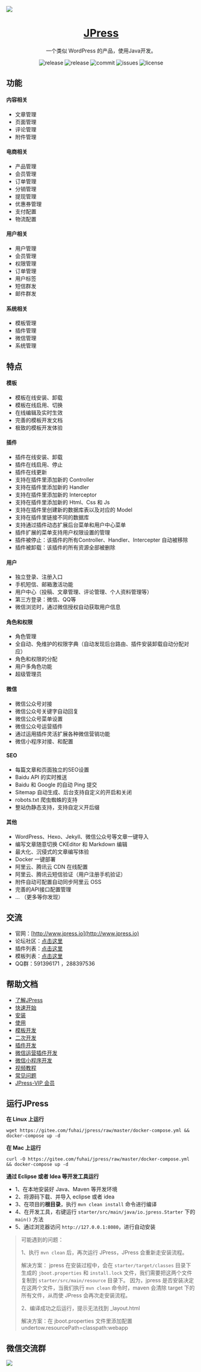![](./doc/images/screenshot.png)


<h1 align="center"><a href="http://www.jpress.io" target="_blank"> JPress </a></h1>

<p align="center">
一个类似 WordPress 的产品，使用Java开发。
</p>


<p align="center">
<img alt="release" src="https://img.shields.io/github/release/JpressProjects/jpress.svg?style=flat-square"/>
<img alt="release" src="https://img.shields.io/github/release-date/JpressProjects/jpress.svg?style=flat-square"/>
<img alt="commit" src="https://img.shields.io/github/last-commit/JpressProjects/jpress.svg?style=flat-square"/>
<img alt="issues" src="https://img.shields.io/github/issues-closed/JpressProjects/jpress.svg?style=flat-square"/>
<img alt="license" src="https://img.shields.io/github/license/JpressProjects/jpress.svg?style=flat-square"/>
</p>

## 功能

#### 内容相关
- 文章管理
- 页面管理
- 评论管理
- 附件管理


#### 电商相关
- 产品管理
- 会员管理
- 订单管理
- 分销管理
- 提现管理
- 优惠券管理
- 支付配置
- 物流配置


#### 用户相关
- 用户管理
- 会员管理
- 权限管理
- 订单管理
- 用户标签
- 短信群发
- 邮件群发


#### 系统相关
- 模板管理
- 插件管理
- 微信管理
- 系统管理


## 特点

#### 模板

- 模板在线安装、卸载
- 模板在线启用、切换
- 在线编辑及实时生效
- 完善的模板开发文档
- 极致的模板开发体验


#### 插件

- 插件在线安装、卸载
- 插件在线启用、停止
- 插件在线更新
- 支持在插件里添加新的 Controller
- 支持在插件里添加新的 Handler
- 支持在插件里添加新的 Interceptor
- 支持在插件里添加新的 Html、Css 和 Js
- 支持在插件里创建新的数据库表以及对应的 Model
- 支持在插件里链接不同的数据库
- 支持通过插件动态扩展后台菜单和用户中心菜单
- 插件扩展的菜单支持用户权限设置的管理
- 插件被停止：该插件的所有Controller、Handler、Intercepter 自动被移除
- 插件被卸载：该插件的所有资源全部被删除


#### 用户

- 独立登录、注册入口
- 手机短信、邮箱激活功能
- 用户中心（投稿、文章管理、评论管理、个人资料管理等）
- 第三方登录：微信、QQ等
- 微信浏览时，通过微信授权自动获取用户信息


#### 角色和权限

- 角色管理
- 全自动、免维护的权限字典（自动发现后台路由、插件安装卸载自动分配对应）
- 角色和权限的分配
- 用户多角色功能
- 超级管理员


#### 微信

- 微信公众号对接
- 微信公众号关键字自动回复
- 微信公众号菜单设置
- 微信公众号运营插件
- 通过运用插件灵活扩展各种微信营销功能
- 微信小程序对接、和配置


#### SEO

- 每篇文章和页面独立的SEO设置
- Baidu API 的实时推送
- Baidu 和 Google 的自动 Ping 提交
- Sitemap 自动生成、后台支持自定义的开启和关闭
- robots.txt 爬虫蜘蛛的支持
- 整站伪静态支持，支持自定义开后缀


#### 其他

- WordPress、Hexo、Jekyll、微信公众号等文章一键导入
- 编写文章随意切换 CKEditor 和 Markdown 编辑
- 最大化、沉侵式的文章编写体验
- Docker 一键部署
- 阿里云、腾讯云 CDN 在线配置
- 阿里云、腾讯云短信验证（用户注册手机验证）
- 附件自动可配置自动同步阿里云 OSS
- 完善的API接口配置管理
- ... （更多等你发现）


## 交流

- 官网：[http://www.jpress.io](http://www.jpress.io)
- 论坛社区：[点击这里](http://www.jpress.io/club)
- 插件列表：[点击这里](http://www.jpress.io/article/category/plugin)
- 模板列表：[点击这里](http://www.jpress.io/article/category/template)
- QQ群：591396171 ，288397536


## 帮助文档

- [了解JPress](http://www.jpress.io)
- [快速开始](http://www.jpress.io/article/34)
- [安装](http://www.jpress.io/article/34)
- [使用](./doc/manual.md)
- [模板开发](http://www.jpress.io/article/39)
- [二次开发](http://www.jpress.io/article/68)
- [插件开发](http://www.jpress.io/article/54)
- [微信运营插件开发](http://www.jpress.io/article/65)
- [微信小程序开发](http://www.jpress.io/article/67)
- [视频教程](http://www.jpress.io/article/category/course)
- [常见问题](./doc/faq.md)
- [JPress-VIP 会员](./doc/vip.md)

## 运行JPress

**在 Linux 上运行**

```
wget https://gitee.com/fuhai/jpress/raw/master/docker-compose.yml && docker-compose up -d
```

**在 Mac 上运行**

```
curl -O https://gitee.com/fuhai/jpress/raw/master/docker-compose.yml && docker-compose up -d
```

**通过 Eclipse 或者 Idea 等开发工具运行**

- 1、在本地安装好 Java、Maven 等开发环境
- 2、将源码下载、并导入 eclipse 或者 idea 
- 3、在项目的**根目录**，执行 `mvn clean install` 命令进行编译
- 4、在开发工具，右键运行 `starter/src/main/java/io.jpress.Starter` 下的 `main()` 方法
- 5、通过浏览器访问 `http://127.0.0.1:8080`，进行自动安装

> 可能遇到的问题： 
> 
> 1、执行 `mvn clean` 后，再次运行 JPress，JPress 会重新走安装流程。
>
> 解决方案： jpress 在安装过程中，会在 `starter/target/classes` 目录下生成的 `jboot.properties` 和 `install.lock` 文件，我们需要把这两个文件复制到 `starter/src/main/resource` 目录下。 因为，jpress 是否安装决定在这两个文件，当我们执行  `mvn clean` 命令时，maven 会清除 target 下的所有文件，从而使 JPress 会再次走安装流程。
>
>
> 2、编译成功之后运行，提示无法找到 _layout.html 
>
> 解决方案：在 jboot.properties 文件里添加配置 undertow.resourcePath=classpath:webapp



## 微信交流群

![](./doc/images/jpress-wechat-group.png)



